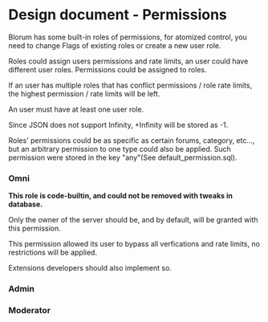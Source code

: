 # Design document - Permissions

Blorum has some built-in roles of permissions, for atomized control, you need to change Flags of existing roles or create a new user role.

Roles could assign users permissions and rate limits, an user could have different user roles. Permissions could be assigned to roles.

If an user has multiple roles that has conflict permissions / role rate limits, the highest permission / rate limits will be left.

An user must have at least one user role.

Since JSON does not support Infinity, +Infinity will be stored as -1.


Roles' permissions could be as specific as certain forums, category, etc..., but an arbitrary permission to one type could also be applied. Such permission were stored in the key "any"(See default_permission.sql).

### Omni
**This role is code-builtin, and could not be removed with tweaks in database.**

Only the owner of the server should be, and by default, will be granted with this permission.

This permission allowed its user to bypass all verfications and rate limits, no restrictions will be applied.

Extensions developers should also implement so.

### Admin

### Moderator

